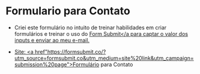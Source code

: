 # Formulario para Contato
 
- Criei este formulário no intuito de treinar habilidades em criar formulários e treinar o uso do <a href="https://formsubmit.co/?utm_source=formsubmit.co&utm_medium=site%20link&utm_campaign=submission%20page">Form Submit</a para captar o valor dos inputs e enviar ao meu e-mail.
 
 - Site:
<a href"https://formsubmit.co/?utm_source=formsubmit.co&utm_medium=site%20link&utm_campaign=submission%20page">Formulário para Contato</a>
